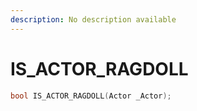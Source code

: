 ```yaml
---
description: No description available 
---
```


# IS_ACTOR_RAGDOLL

```cpp
bool IS_ACTOR_RAGDOLL(Actor _Actor);
```